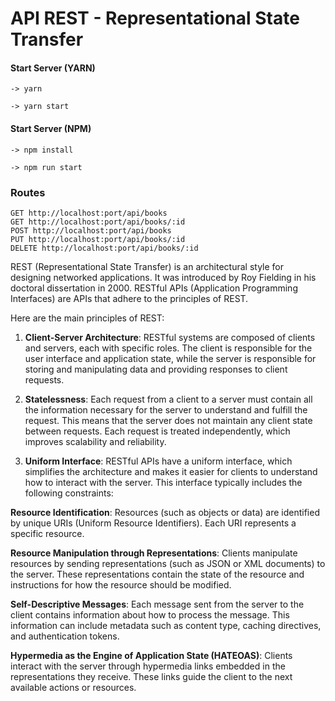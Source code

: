 # API REST - Representational State Transfer

#### Start Server (YARN)
```
-> yarn

-> yarn start
```

#### Start Server (NPM)
```
-> npm install

-> npm run start
```

### Routes
```
GET http://localhost:port/api/books
GET http://localhost:port/api/books/:id
POST http://localhost:port/api/books
PUT http://localhost:port/api/books/:id
DELETE http://localhost:port/api/books/:id
```

REST (Representational State Transfer) is an architectural style for designing networked applications. It was introduced by Roy Fielding in his doctoral dissertation in 2000. RESTful APIs (Application Programming Interfaces) are APIs that adhere to the principles of REST.

Here are the main principles of REST:

1. **Client-Server Architecture**: RESTful systems are composed of clients and servers, each with specific roles. The client is responsible for the user interface and application state, while the server is responsible for storing and manipulating data and providing responses to client requests.

2. **Statelessness**: Each request from a client to a server must contain all the information necessary for the server to understand and fulfill the request. This means that the server does not maintain any client state between requests. Each request is treated independently, which improves scalability and reliability.

3. **Uniform Interface**: RESTful APIs have a uniform interface, which simplifies the architecture and makes it easier for clients to understand how to interact with the server. This interface typically includes the following constraints:

**Resource Identification**: Resources (such as objects or data) are identified by unique URIs (Uniform Resource Identifiers). Each URI represents a specific resource.

**Resource Manipulation through Representations**: Clients manipulate resources by sending representations (such as JSON or XML documents) to the server. These representations contain the state of the resource and instructions for how the resource should be modified.

**Self-Descriptive Messages**: Each message sent from the server to the client contains information about how to process the message. This information can include metadata such as content type, caching directives, and authentication tokens.

**Hypermedia as the Engine of Application State (HATEOAS)**: Clients interact with the server through hypermedia links embedded in the representations they receive. These links guide the client to the next available actions or resources.